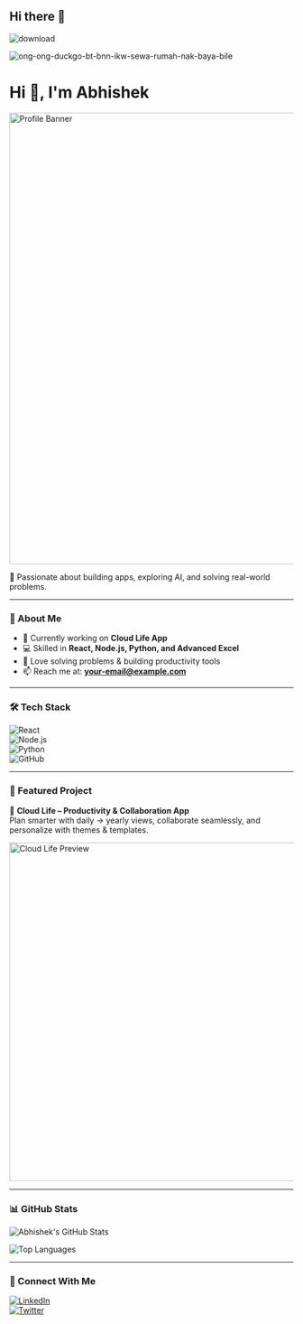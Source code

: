 ## Hi there 👋

![download](https://github.com/user-attachments/assets/c558690d-6248-4b62-9938-87cad84d5e9d)

![ong-ong-duckgo-bt-bnn-ikw-sewa-rumah-nak-baya-bile](https://github.com/user-attachments/assets/eb88c1e5-1e88-4b24-9815-784653b8e64e)


# Hi 👋, I'm Abhishek  

<img src="https://raw.githubusercontent.com/abhishek-kitlabs/abhishek-kitlabs/main/profile-banner.png" alt="Profile Banner" width="800"/>

🚀 Passionate about building apps, exploring AI, and solving real-world problems.  

---

### 🌟 About Me  
- 🌱 Currently working on **Cloud Life App**  
- 💻 Skilled in **React, Node.js, Python, and Advanced Excel**  
- 🎯 Love solving problems & building productivity tools  
- 📫 Reach me at: **your-email@example.com**

---

### 🛠️ Tech Stack  
![React](https://img.shields.io/badge/-React-61DAFB?style=flat&logo=react&logoColor=000)  
![Node.js](https://img.shields.io/badge/-Node.js-339933?style=flat&logo=node.js&logoColor=fff)  
![Python](https://img.shields.io/badge/-Python-3776AB?style=flat&logo=python&logoColor=fff)  
![GitHub](https://img.shields.io/badge/-GitHub-181717?style=flat&logo=github&logoColor=fff)  

---

### 📂 Featured Project  
🚀 **Cloud Life – Productivity & Collaboration App**  
Plan smarter with daily → yearly views, collaborate seamlessly, and personalize with themes & templates.  

<img src="https://raw.githubusercontent.com/abhishek-kitlabs/abhishek-kitlabs/main/cloud-life-preview.png" alt="Cloud Life Preview" width="600"/>

---

### 📊 GitHub Stats  
![Abhishek's GitHub Stats](https://github-readme-stats.vercel.app/api?username=abhishek-kitlabs&show_icons=true&theme=radical)  

![Top Languages](https://github-readme-stats.vercel.app/api/top-langs/?username=abhishek-kitlabs&layout=compact&theme=radical)

---

### 🤝 Connect With Me  
[![LinkedIn](https://img.shields.io/badge/-LinkedIn-0077B5?style=flat&logo=linkedin&logoColor=white)](https://www.linkedin.com/in/your-link)  
[![Twitter](https://img.shields.io/badge/-Twitter-1DA1F2?style=flat&logo=twitter&logoColor=white)](https://twitter.com/your-link)  


